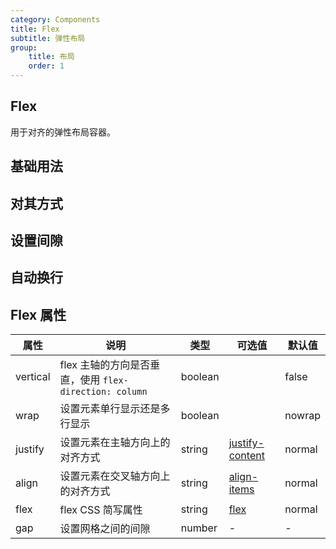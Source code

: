 ```yaml
---
category: Components
title: Flex
subtitle: 弹性布局
group:
    title: 布局
    order: 1
---
```


## Flex

用于对齐的弹性布局容器。

## 基础用法

<code src="./index.tsx"></code>

## 对其方式

<code src="./justify-align.tsx"></code>

## 设置间隙

<code src="./gap.tsx"></code>

## 自动换行

<code src="./wrap.tsx"></code>

## Flex 属性

| 属性     | 说明                                                   | 类型    | 可选值                                                                              | 默认值 |
| -------- | ------------------------------------------------------ | ------- | ----------------------------------------------------------------------------------- | ------ |
| vertical | flex 主轴的方向是否垂直，使用 `flex-direction: column` | boolean |                                                                                     | false  |
| wrap     | 设置元素单行显示还是多行显示                           | boolean |                                                                                     | nowrap |
| justify  | 设置元素在主轴方向上的对齐方式                         | string  | [justify-content](https://developer.mozilla.org/zh-CN/docs/Web/CSS/justify-content) | normal |
| align    | 设置元素在交叉轴方向上的对齐方式                       | string  | [align-items](https://developer.mozilla.org/zh-CN/docs/Web/CSS/align-items)         | normal |
| flex     | flex CSS 简写属性                                      | string  | [flex](https://developer.mozilla.org/zh-CN/docs/Web/CSS/flex)                       | normal |
| gap      | 设置网格之间的间隙                                     | number  | -                                                                                   | -      |
